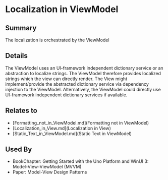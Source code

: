 # Localization in ViewModel

## Summary
The localization is orchestrated by the ViewModel

## Details
The ViewModel uses an UI-framework independent dictionary service or an abstraction to localize strings. The ViewModel therefore provides localized strings which the view can directly render.
The View might implement/provide the abstracted dictionary service via dependency injection to the ViewModel. Alternatively, the ViewModel could directly use UI-framework independent dictionary services if available.


## Relates to

* [Formatting_not_in_ViewModel.md](Formatting not in ViewModel)
* [Localization_in_View.md](Localization in View)
* [Static_Text_in_ViewModel.md](Static Text in ViewModel)

## Used By
* BookChapter: Getting Started with the Uno Platform and WinUI 3: Model-View-ViewModel (MVVM)
* Paper: Model-View Design Patterns

